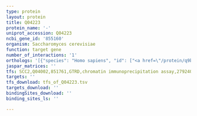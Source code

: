 ```yaml
---
type: protein
layout: protein
title: Q04223
protein_name: '-'
uniprot_accession: Q04223
ncbi_gene_id: '855160'
organism: Saccharomyces cerevisiae
function: target gene
number_of_interactions: '1'
orthologs: '[{"species": "Homo sapiens", "id": ["<a href=\"/protein/q9bsh5\">Q9BSH5</a>"]}, {"species": "Danio rerio", "id": ["<a href=\"/protein/q7t012\">Q7T012</a>"]}, {"species": "Mus musculus", "id": ["<a href=\"/protein/q9cyw4\">Q9CYW4</a>"]}, {"species": "Rattus norvegicus", "id": ["<a href=\"/protein/b2ryt7\">B2RYT7</a>"]}, {"species": "Drosophila melanogaster", "id": ["<a href=\"/protein/q94915\">Q94915</a>", "<a href=\"/protein/q9w4j7\">Q9W4J7</a>"]}, {"species": "Caenorhabditis elegans", "id": ["<a href=\"/protein/q9bi82\">Q9BI82</a>"]}]'
jaspar_matrices: ''
tfs: SCC2,Q04002,851761,GTRD,chromatin immunoprecipitation assay,27924024%5Buid%5D,No
targets: ''
tfs_download: tfs_of_Q04223.tsv
targets_download: ''
bindingSites_download: ''
binding_sites_ls: ''

---
```

